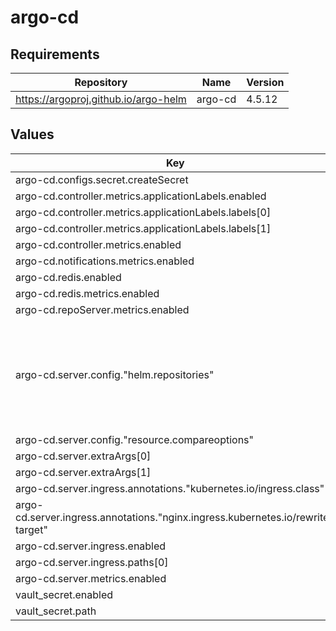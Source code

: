 # argo-cd

## Requirements

| Repository | Name | Version |
|------------|------|---------|
| https://argoproj.github.io/argo-helm | argo-cd | 4.5.12 |

## Values

| Key | Type | Default | Description |
|-----|------|---------|-------------|
| argo-cd.configs.secret.createSecret | bool | `false` |  |
| argo-cd.controller.metrics.applicationLabels.enabled | bool | `true` |  |
| argo-cd.controller.metrics.applicationLabels.labels[0] | string | `"name"` |  |
| argo-cd.controller.metrics.applicationLabels.labels[1] | string | `"instance"` |  |
| argo-cd.controller.metrics.enabled | bool | `true` |  |
| argo-cd.notifications.metrics.enabled | bool | `true` |  |
| argo-cd.redis.enabled | bool | `true` |  |
| argo-cd.redis.metrics.enabled | bool | `true` |  |
| argo-cd.repoServer.metrics.enabled | bool | `true` |  |
| argo-cd.server.config."helm.repositories" | string | `"- url: https://lsst-sqre.github.io/charts/\n  name: lsst-sqre\n- url: https://ricoberger.github.io/helm-charts/\n  name: ricoberger\n- url: https://kubernetes.github.io/ingress-nginx/\n  name: ingress-nginx\n- url: https://charts.helm.sh/stable\n  name: stable\n- url: https://strimzi.io/charts/\n  name: strimzi\n"` |  |
| argo-cd.server.config."resource.compareoptions" | string | `"ignoreAggregatedRoles: true\n"` |  |
| argo-cd.server.extraArgs[0] | string | `"--basehref=/argo-cd"` |  |
| argo-cd.server.extraArgs[1] | string | `"--insecure=true"` |  |
| argo-cd.server.ingress.annotations."kubernetes.io/ingress.class" | string | `"nginx"` |  |
| argo-cd.server.ingress.annotations."nginx.ingress.kubernetes.io/rewrite-target" | string | `"/$2"` |  |
| argo-cd.server.ingress.enabled | bool | `true` |  |
| argo-cd.server.ingress.paths[0] | string | `"/argo-cd(/|$)(.*)"` |  |
| argo-cd.server.metrics.enabled | bool | `true` |  |
| vault_secret.enabled | bool | `true` |  |
| vault_secret.path | string | `""` |  |
